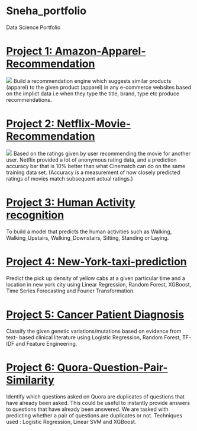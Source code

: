 # Sneha_portfolio
Data Science Portfolio

# [Project 1: Amazon-Apparel-Recommendation](https://github.com/Snehitha17/Amazon-Apparel-Recommendation)
<img src='https://camo.githubusercontent.com/f5d3cfebee0e073792efa7a704539cf04c49eda0/68747470733a2f2f327861777830676d756479343731706f3532376c627863642d7770656e67696e652e6e6574646e612d73736c2e636f6d2f77702d636f6e74656e742f75706c6f6164732f323031372f30352f616d617a6f6e66617368696f6e2e6a7067'>
Build a recommendation engine which suggests similar products (apparel) to the given product (apparel) in any e-commerce websites based on the implict data i.e when they type the title, brand, type etc produce recommendations.

# [Project 2: Netflix-Movie-Recommendation](https://github.com/Snehitha17/Netflix-Movie-Recommendation)
<img
src='https://user-images.githubusercontent.com/42392773/52229643-67723e80-28db-11e9-8ef8-4ddd945a34cd.jpg'>
Based on the ratings given by user recommending the movie for another user.
Netflix provided a lot of anonymous rating data, and a prediction accuracy bar that is 10% better than what Cinematch can do on the same training data set. (Accuracy is a measurement of how closely predicted ratings of movies match subsequent actual ratings.)

# [Project 3: Human Activity recognition](https://github.com/Snehitha17/human-activity-recognition)

To build a model that predicts the human activities such as Walking, Walking_Upstairs, Walking_Downstairs, Sitting, Standing or Laying.

# [Project 4: New-York-taxi-prediction](https://github.com/Snehitha17/New-York-taxi-prediction)

Predict the pick up density of yellow cabs at a given particular time and a location in new york city using Linear Regression, Random Forest, XGBoost, Time Series Forecasting and Fourier Transformation.

# [Project 5: Cancer Patient Diagnosis](https://github.com/Snehitha17/Cancer-Diagnosis)

Classify the given genetic variations/mutations based on evidence from text- based clinical literature using Logistic Regression, Random Forest, TF-IDF and Feature Engineering.

# [Project 6: Quora-Question-Pair-Similarity](https://github.com/Snehitha17/Quora-question-pair-similarity)

Identify which questions asked on Quora are duplicates of questions that have already been asked. This could be useful to instantly provide answers to questions that have already been answered. We are tasked with predicting whether a pair of questions are duplicates or not. Techniques used : Logistic Regression, Linear SVM and XGBoost.
